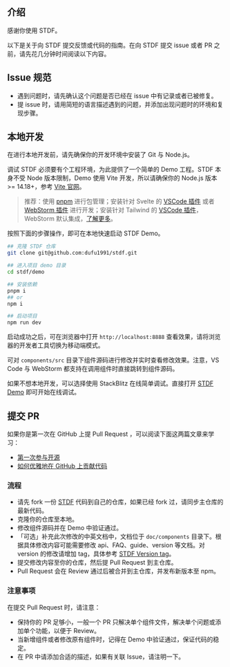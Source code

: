 ## 介绍

感谢你使用 STDF。

以下是关于向 STDF 提交反馈或代码的指南。在向 STDF 提交 issue 或者 PR 之前，请先花几分钟时间阅读以下内容。

## Issue 规范

-   遇到问题时，请先确认这个问题是否已经在 issue 中有记录或者已被修复。
-   提 issue 时，请用简短的语言描述遇到的问题，并添加出现问题时的环境和复现步骤。

## 本地开发

在进行本地开发前，请先确保你的开发环境中安装了 Git 与 Node.js。

调试 STDF 必须要有个工程环境，为此提供了一个简单的 Demo 工程。STDF 本身不受 Node 版本限制，Demo 使用 Vite 开发，所以请确保你的 Node.js 版本 >= 14.18+，参考 [Vite 官网](https://cn.vitejs.dev/guide/#scaffolding-your-first-vite-project)。

> 推荐：使用 [pnpm](https://pnpm.io/zh) 进行包管理；安装针对 Svelte 的 [VSCode 插件](https://marketplace.visualstudio.com/items?itemName=svelte.svelte-vscode) 或者 [WebStorm 插件](https://plugins.jetbrains.com/plugin/12375-svelte) 进行开发；安装针对 Tailwind 的 [VSCode 插件](https://marketplace.visualstudio.com/items?itemName=bradlc.vscode-tailwindcss)，WebStorm 默认集成，[了解更多](https://www.jetbrains.com/help/webstorm/tailwind-css.html)。

按照下面的步骤操作，即可在本地快速启动 STDF Demo。

```bash
## 克隆 STDF 仓库
git clone git@github.com:dufu1991/stdf.git

## 进入项目 demo 目录
cd stdf/demo

## 安装依赖
pnpm i
## or
npm i

## 启动项目
npm run dev
```

启动成功之后，可在浏览器中打开 `http://localhost:8888` 查看效果，请将浏览器的开发者工具切换为移动端模式。

可对 `components/src` 目录下组件源码进行修改并实时查看修改效果。注意，VS Code 与 WebStorm 都支持在调用组件时直接跳转到组件源码。

如果不想本地开发，可以选择使用 StackBlitz 在线简单调试。直接打开 [STDF Demo](https://stackblitz.com/github/dufu1991/demo-stdf) 即可开始在线调试。

## 提交 PR

如果你是第一次在 GitHub 上提 Pull Request ，可以阅读下面这两篇文章来学习：

-   [第一次参与开源](https://github.com/firstcontributions/first-contributions/blob/main/translations/README.zh-cn.md)
-   [如何优雅地在 GitHub 上贡献代码](https://segmentfault.com/a/1190000000736629)

### 流程

-   请先 fork 一份 [STDF](https://github.com/dufu1991/stdf) 代码到自己的仓库，如果已经 fork 过，请同步主仓库的最新代码。
-   克隆你的仓库至本地。
-   修改组件源码并在 Demo 中验证通过。
-   「可选」补充此次修改的中英文档中，文档位于 `doc/components` 目录下。根据具体修改内容可能需要修改 api、FAQ、guide、version 等文档。对 version 的修改请增加 tag，具体参考 [STDF Version tag](https://github.com/dufu1991/stdf/blob/main/doc/components/button/version.md?plain=1)。
-   提交修改内容至你的仓库，然后提 Pull Request 到主仓库。
-   Pull Request 会在 Review 通过后被合并到主仓库，并发布新版本至 npm。

### 注意事项

在提交 Pull Request 时，请注意：

-   保持你的 PR 足够小，一般一个 PR 只解决单个组件文件，解决单个问题或添加单个功能，以便于 Review。
-   当新增组件或者修改原有组件时，记得在 Demo 中验证通过，保证代码的稳定。
-   在 PR 中请添加合适的描述，如果有关联 Issue，请注明一下。
